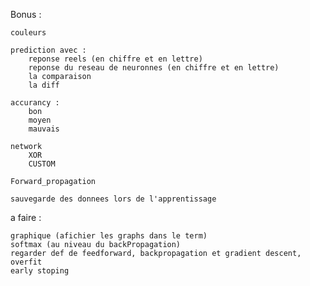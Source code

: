 Bonus :

	couleurs

	prediction avec :
		reponse reels (en chiffre et en lettre)
		reponse du reseau de neuronnes (en chiffre et en lettre)
		la comparaison
		la diff
	
	accurancy :
		bon
		moyen
		mauvais

	network
		XOR
		CUSTOM

	Forward_propagation

	sauvegarde des donnees lors de l'apprentissage

a faire :

	graphique (afichier les graphs dans le term)
	softmax (au niveau du backPropagation)
	regarder def de feedforward, backpropagation et gradient descent, overfit
	early stoping



